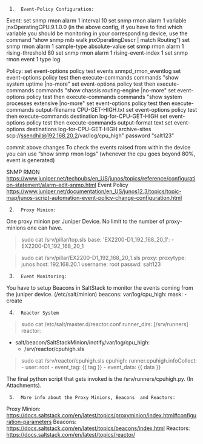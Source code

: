1.       Event-Policy Configuration:
Event:
set snmp rmon alarm 1 interval 10
set snmp rmon alarm 1 variable jnxOperatingCPU.9.1.0.0
(in the above config, if you have to find which variable you should be monitoring in your corresponding device, use the command “show snmp mib walk jnxOperatingDescr | match Routing”)
set snmp rmon alarm 1 sample-type absolute-value
set snmp rmon alarm 1 rising-threshold 80
set snmp rmon alarm 1 rising-event-index 1
set snmp rmon event 1 type log
 
Policy:
set event-options policy test events snmpd_rmon_eventlog
set event-options policy test then execute-commands commands "show system uptime |no-more"
set event-options policy test then execute-commands commands "show chassis routing-engine |no-more"
set event-options policy test then execute-commands commands "show system processes extensive |no-more"
set event-options policy test then execute-commands output-filename CPU-GET-HIGH.txt
set event-options policy test then execute-commands destination log-for-CPU-GET-HIGH
set event-options policy test then execute-commands output-format text
set event-options destinations log-for-CPU-GET-HIGH archive-sites scp://ssendhil@192.168.20.2/var/log/cpu_high" password "salt123"
 
commit above changes
To check the events raised from within the device you can use “show snmp rmon logs” (whenever the cpu goes beyond 80%, event is generated)
 
SNMP RMON
https://www.juniper.net/techpubs/en_US/junos/topics/reference/configuration-statement/alarm-edit-snmp.html
Event Policy
https://www.juniper.net/documentation/en_US/junos12.3/topics/topic-map/junos-script-automation-event-policy-change-configuration.html
 
 
2.       Proxy Minion:
One proxy minion per Juniper Device. No limit to the number of proxy-minions one can have.
 
>sudo cat /srv/pillar/top.sls
base:
  'EX2200-D1_192_168_20_1':
    - EX2200-D1_192_168_20_1
 
>sudo cat /srv/pillar/EX2200-D1_192_168_20_1.sls
proxy:
  proxytype: junos
  host: 192.168.20.1
  username: root
  passwd: salt123
 
3.       Event Monitoring:
You have to setup Beacons in SaltStack to monitor the events coming from the juniper device. (/etc/salt/minion)
beacons:
    var/log/cpu_high:
      mask:
        - create
 
4.       Reactor System
>sudo cat /etc/salt/master.d/reactor.conf
runner_dirs: [/srv/runners]
reactor:
- salt/beacon/SaltStackMinion/inotify/var/log/cpu_high:
    - /srv/reactor/cpuhigh.sls
 
>sudo cat /srv/reactor/cpuhigh.sls
cpuhigh:
  runner.cpuhigh.infoCollect:
    - user: root
    - event_tag: {{ tag }}
    - event_data: {{ data }}
 
The final python script that gets invoked is the /srv/runners/cpuhigh.py. (In Attachments).
 
5.       More info about the Proxy Minions, Beacons  and Reactors:
Proxy Minion:
https://docs.saltstack.com/en/latest/topics/proxyminion/index.html#configuration-parameters
Beacons:
https://docs.saltstack.com/en/latest/topics/beacons/index.html
Reactors:
https://docs.saltstack.com/en/latest/topics/reactor/
